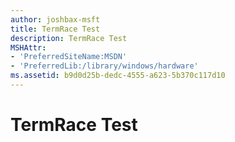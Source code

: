 ```yaml
---
author: joshbax-msft
title: TermRace Test
description: TermRace Test
MSHAttr:
- 'PreferredSiteName:MSDN'
- 'PreferredLib:/library/windows/hardware'
ms.assetid: b9d0d25b-dedc-4555-a623-5b370c117d10
---
```


# TermRace Test



 







